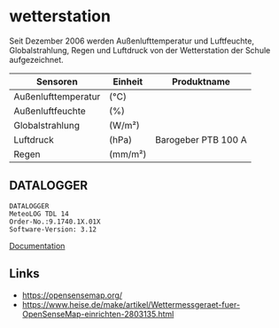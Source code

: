 # wetterstation

Seit Dezember 2006 werden Außenlufttemperatur und Luftfeuchte, Globalstrahlung, Regen und Luftdruck von der Wetterstation der Schule aufgezeichnet.

| Sensoren            | Einheit | Produktname         |
| ------------------- | --------| ------------------- |
| Außenlufttemperatur | (°C)    |                     |
| Außenluftfeuchte    | (%)     |                     |
| Globalstrahlung     | (W/m²)  |                     |
| Luftdruck           | (hPa)   | Barogeber PTB 100 A |
| Regen               | (mm/m²) |                     |


## DATALOGGER

```
DATALOGGER
MeteoLOG TDL 14
Order-No.:9.1740.1X.01X
Software-Version: 3.12 
```

[Documentation](docs/9.1740.xx.xxx_TDL14_V3.12_eng.pdf)

## Links

- https://opensensemap.org/
- https://www.heise.de/make/artikel/Wettermessgeraet-fuer-OpenSenseMap-einrichten-2803135.html